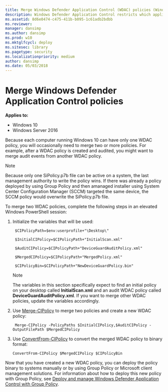 ```yaml
---
title: Merge Windows Defender Application Control (WDAC) policies (Windows 10)
description: Windows Defender Application Control restricts which applications users are allowed to run and the code that runs in the system core.
ms.assetid: 8d6e0474-c475-411b-b095-1c61adb2bdbb
ms.reviewer: 
manager: dansimp
ms.author: dansimp
ms.prod: w10
ms.mktglfcycl: deploy
ms.sitesec: library
ms.pagetype: security
ms.localizationpriority: medium
author: dansimp
ms.date: 05/03/2018
---
```


# Merge Windows Defender Application Control policies

**Applies to:**

-   Windows 10
-   Windows Server 2016

Because each computer running Windows 10 can have only one WDAC policy, you will occasionally need to merge two or more policies. For example, after a WDAC policy is created and audited, you might want to merge audit events from another WDAC policy.

> [!NOTE] 
> Because only one SiPolicy.p7b file can be active on a system, the last management authority to write the policy wins. If there was already a policy deployed by using Group Policy and then amanaged installer using System Center Configuration Manager (SCCM) targeted the same device, the SCCM policy would overwrite the SiPolicy.p7b file.

To merge two WDAC policies, complete the following steps in an elevated Windows PowerShell session:

1. Initialize the variables that will be used:

   ` $CIPolicyPath=$env:userprofile+"\Desktop\"`

   ` $InitialCIPolicy=$CIPolicyPath+"InitialScan.xml"`

   ` $AuditCIPolicy=$CIPolicyPath+"DeviceGuardAuditPolicy.xml"`

   ` $MergedCIPolicy=$CIPolicyPath+"MergedPolicy.xml"`

   ` $CIPolicyBin=$CIPolicyPath+"NewDeviceGuardPolicy.bin"`

   > [!Note] 
   > The variables in this section specifically expect to find an initial policy on your desktop called **InitialScan.xml** and an audit WDAC policy called **DeviceGuardAuditPolicy.xml**. If you want to merge other WDAC policies, update the variables accordingly.

2. Use [Merge-CIPolicy](https://docs.microsoft.com/powershell/module/configci/merge-cipolicy) to merge two policies and create a new WDAC policy:

   ` Merge-CIPolicy -PolicyPaths $InitialCIPolicy,$AuditCIPolicy -OutputFilePath $MergedCIPolicy`

3. Use [ConvertFrom-CIPolicy](https://docs.microsoft.com/powershell/module/configci/convertfrom-cipolicy) to convert the merged WDAC policy to binary format:

   ` ConvertFrom-CIPolicy $MergedCIPolicy $CIPolicyBin `

Now that you have created a new WDAC policy, you can deploy the policy binary to systems manually or by using Group Policy or Microsoft client management solutions. For information about how to deploy this new policy with Group Policy, see [Deploy and manage Windows Defender Application Control with Group Policy](deploy-windows-defender-application-control-policies-using-group-policy.md).

